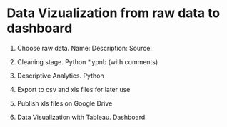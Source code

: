 # Data Vizualization from raw data to dashboard
1. Choose raw data.
Name:
Description:
Source:

2. Cleaning stage. Python
*.ypnb (with comments)

3. Descriptive Analytics. Python


4. Export to csv and xls files for later use


5. Publish xls files on Google Drive


6. Data Visualization with Tableau. Dashboard.
